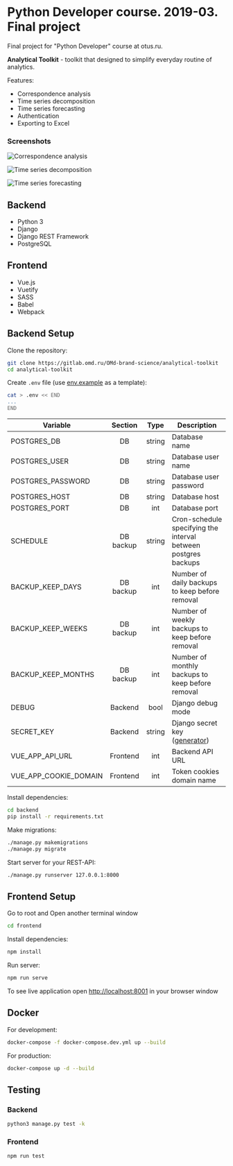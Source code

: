# Python Developer course. 2019-03. Final project

Final project for "Python Developer" course at otus.ru.

**Analytical Toolkit** - toolkit that designed to simplify everyday routine of analytics.

Features:

- Correspondence analysis
- Time series decomposition
- Time series forecasting
- Authentication
- Exporting to Excel



### Screenshots

![Correspondence analysis](screenshots/ca.png)

![Time series decomposition](screenshots/stl.png)

![Time series forecasting](screenshots/forecast.png)



## Backend

- Python 3
- Django
- Django REST Framework
- PostgreSQL



## Frontend

- Vue.js
- Vuetify
- SASS
- Babel
- Webpack



## Backend Setup 

Clone the repository:

```bash
git clone https://gitlab.omd.ru/OMd-brand-science/analytical-toolkit
cd analytical-toolkit
```

Create `.env` file (use [env.example](env.example) as a template):

```bash
cat > .env << END
...
END
```

| Variable              | Section   | Type   | Description |
| --------------------- | :-------: | :----: | --- |
| POSTGRES_DB           | DB        | string | Database name |
| POSTGRES_USER         | DB        | string | Database user name |
| POSTGRES_PASSWORD     | DB        | string | Database user password |
| POSTGRES_HOST         | DB        | string | Database host |
| POSTGRES_PORT         | DB        | int    | Database port |
| SCHEDULE              | DB backup | string | Cron-schedule specifying the interval between postgres backups |
| BACKUP_KEEP_DAYS      | DB backup | int    | Number of daily backups to keep before removal |
| BACKUP_KEEP_WEEKS     | DB backup | int    | Number of weekly backups to keep before removal |
| BACKUP_KEEP_MONTHS    | DB backup | int    | Number of monthly backups to keep before removal |
| DEBUG                 | Backend   | bool   | Django debug mode |
| SECRET_KEY            | Backend   | string | Django secret key ([generator](https://djecrety.ir/)) |
| VUE_APP_API_URL       | Frontend  | int    | Backend API URL |
| VUE_APP_COOKIE_DOMAIN | Frontend  | int    | Token cookies domain name |

Install dependencies:

```bash
cd backend
pip install -r requirements.txt
```

Make migrations:

```bash
./manage.py makemigrations
./manage.py migrate
```

Start server for your REST-API:

```bash
./manage.py runserver 127.0.0.1:8000
```



## Frontend Setup

Go to root and Open another terminal window

```bash
cd frontend
```

Install dependencies:

```bash
npm install
```

Run server:

```bash
npm run serve
```

To see live application open [http://localhost:8001](http://localhost:8001) in your browser window



## Docker

For development:

```bash
docker-compose -f docker-compose.dev.yml up --build
```

For production:

```bash
docker-compose up -d --build
```


## Testing

### Backend

```bash
python3 manage.py test -k
```

### Frontend

```bash
npm run test
```
